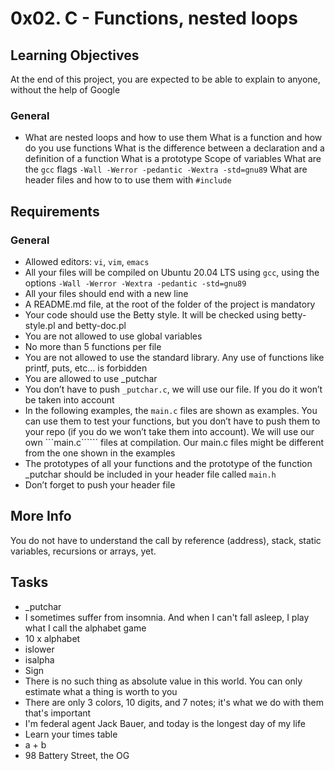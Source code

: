 # 0x02. C - Functions, nested loops

## Learning Objectives
At the end of this project, you are expected to be able to explain to anyone, without the help of Google

### General
* What are nested loops and how to use them
What is a function and how do you use functions
What is the difference between a declaration and a definition of a function
What is a prototype
Scope of variables
What are the ```gcc``` flags ```-Wall -Werror -pedantic -Wextra -std=gnu89```
What are header files and how to to use them with ```#include```

## Requirements
### General
* Allowed editors: ```vi```, ```vim```, ```emacs```
* All your files will be compiled on Ubuntu 20.04 LTS using ```gcc```, using the options ```-Wall -Werror -Wextra -pedantic -std=gnu89```
* All your files should end with a new line
* A README.md file, at the root of the folder of the project is mandatory
* Your code should use the Betty style. It will be checked using betty-style.pl and betty-doc.pl
* You are not allowed to use global variables
* No more than 5 functions per file
* You are not allowed to use the standard library. Any use of functions like printf, puts, etc… is forbidden
* You are allowed to use _putchar
* You don’t have to push ```_putchar.c```, we will use our file. If you do it won’t be taken into account
* In the following examples, the ```main.c``` files are shown as examples. You can use them to test your functions, but you don’t have to push them to your repo (if you do we won’t take them into account). We will use our own ```main.c`````` files at compilation. Our main.c files might be different from the one shown in the examples
* The prototypes of all your functions and the prototype of the function _putchar should be included in your header file called ```main.h```
* Don’t forget to push your header file

## More Info
You do not have to understand the call by reference (address), stack, static variables, recursions or arrays, yet.

## Tasks
* _putchar
* I sometimes suffer from insomnia. And when I can't fall asleep, I play what I call the alphabet game
* 10 x alphabet
* islower
* isalpha
* Sign
* There is no such thing as absolute value in this world. You can only estimate what a thing is worth to you
* There are only 3 colors, 10 digits, and 7 notes; it's what we do with them that's important
* I'm federal agent Jack Bauer, and today is the longest day of my life
* Learn your times table
* a + b
* 98 Battery Street, the OG

